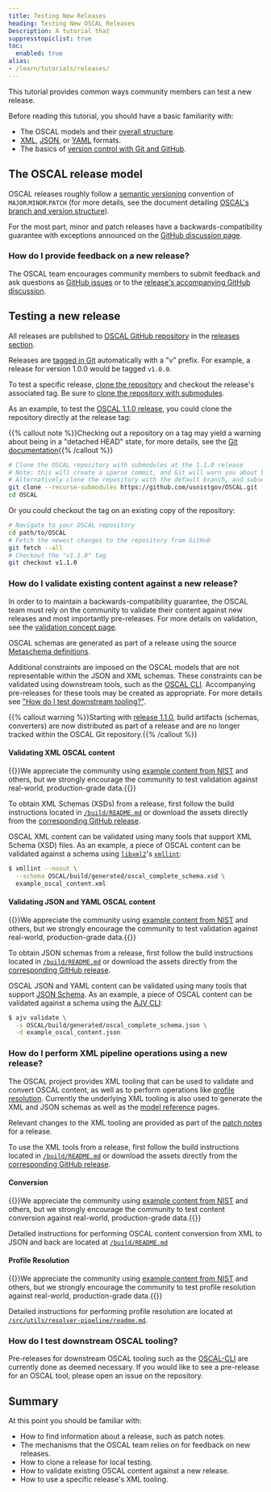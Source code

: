 ```yaml
---
title: Testing New Releases
heading: Testing New OSCAL Releases
Description: A tutorial that 
suppresstopiclist: true
toc:
  enabled: true
alias:
- /learn/tutorials/releases/
---
```


This tutorial provides common ways community members can test a new release.

Before reading this tutorial, you should have a basic familiarity with:

- The OSCAL models and their [overall structure](/concepts/layer/overview/).
- [XML](https://www.w3.org/standards/xml/core), [JSON](https://www.json.org/), or [YAML](https://yaml.org/spec/) formats.
- The basics of [version control with Git and GitHub](https://docs.github.com/en/get-started/using-git/about-git).

## The OSCAL release model

OSCAL releases roughly follow a [semantic versioning](https://semver.org/) convention of `MAJOR`.`MINOR`.`PATCH` (for more details, see the document detailing [OSCAL's branch and version structure](https://github.com/usnistgov/OSCAL/blob/main/versioning-and-branching.md)).

For the most part, minor and patch releases have a backwards-compatibility guarantee with exceptions announced on the [GitHub discussion page](https://github.com/usnistgov/OSCAL/discussions).

### How do I provide feedback on a new release?

The OSCAL team encourages community members to submit feedback and ask questions as [GitHub issues](https://github.com/usnistgov/OSCAL/issues) or to the [release's accompanying GitHub discussion](https://github.com/usnistgov/OSCAL/discussions/categories/releases).

## Testing a new release

All releases are published to [OSCAL GitHub repository](https://github.com/usnistgov/OSCAL) in the [releases section](https://github.com/usnistgov/OSCAL/releases).

Releases are [tagged in Git](https://git-scm.com/book/en/v2/Git-Basics-Tagging) automatically with a "v" prefix.
For example, a release for version 1.0.0 would be tagged `v1.0.0`.

To test a specific release, [clone the repository](https://docs.github.com/en/repositories/creating-and-managing-repositories/cloning-a-repository) and checkout the release's associated tag.
Be sure to [clone the repository with submodules](https://git-scm.com/book/en/v2/Git-Tools-Submodules#_cloning_submodules).

As an example, to test the [OSCAL 1.1.0 release](https://github.com/usnistgov/OSCAL/releases/tag/v1.1.0), you could clone the repository directly at the release tag:

{{% callout note %}}Checking out a repository on a tag may yield a warning about being in a "detached HEAD" state, for more details, see the [Git documentation](https://git-scm.com/docs/git-checkout#_detached_head){{% /callout %}}

```sh
# Clone the OSCAL repository with submodules at the 1.1.0 release
# Note: this will create a sparse commit, and Git will warn you about being in a "detached head" state.
# Alternatively clone the repository with the default branch, and subsequently checkout a branch with the `release-` prefix or tag accordingly.
git clone --recurse-submodules https://github.com/usnistgov/OSCAL.git --branch v1.1.0
cd OSCAL
```

Or you could checkout the tag on an existing copy of the repository:

```sh
# Navigate to your OSCAL repository
cd path/to/OSCAL
# Fetch the newest changes to the repository from GitHub
git fetch --all
# Checkout the "v1.1.0" tag
git checkout v1.1.0
```

### How do I validate existing content against a new release?

In order to to maintain a backwards-compatibility guarantee, the OSCAL team must rely on the community to validate their content against new releases and most importantly pre-releases.
For more details on validation, see the [validation concept page](/concepts/validation/).

OSCAL schemas are generated as part of a release using the source [Metaschema definitions](/concepts/layer/overview/#modeling-approach).

Additional constraints are imposed on the OSCAL models that are not representable within the JSON and XML schemas.
These constraints can be validated using downstream tools, such as the [OSCAL CLI](/tools/#nists-oscal-application-frameworks-tools-and-libraries).
Accompanying pre-releases for these tools may be created as appropriate.
For more details see ["How do I test downstream tooling?"](#how-do-i-test-downstream-oscal-tooling).

{{% callout warning %}}Starting with [release 1.1.0](https://github.com/usnistgov/OSCAL/releases/tag/v1.1.0), build artifacts (schemas, converters) are now distributed as part of a release and are no longer tracked within the OSCAL Git repository.{{% /callout %}}

#### Validating XML OSCAL content

{{<callout>}}We appreciate the community using [example content from NIST](https://github.com/usnistgov/oscal-content/blob/main/examples/) and others, but we strongly encourage the community to test validation against real-world, production-grade data.{{</callout>}}

To obtain XML Schemas (XSDs) from a release, first follow the build instructions located in [`/build/README.md`](https://github.com/usnistgov/OSCAL/tree/main/build) or download the assets directly from the [corresponding GitHub release](https://github.com/usnistgov/OSCAL/releases).

OSCAL XML content can be validated using many tools that support XML Schema (XSD) files.
As an example, a piece of OSCAL content can be validated against a schema using [`libxml2`](https://gitlab.gnome.org/GNOME/libxml2)'s [`xmllint`](https://gnome.pages.gitlab.gnome.org/libxml2/xmllint.html):

```sh
$ xmllint --noout \
  --schema OSCAL/build/generated/oscal_complete_schema.xsd \
  example_oscal_content.xml
```

#### Validating JSON and YAML OSCAL content

{{<callout>}}We appreciate the community using [example content from NIST](https://github.com/usnistgov/oscal-content/blob/main/examples/) and others, but we strongly encourage the community to test validation against real-world, production-grade data.{{</callout>}}

To obtain JSON schemas from a release, first follow the build instructions located in [`/build/README.md`](https://github.com/usnistgov/OSCAL/tree/main/build) or download the assets directly from the [corresponding GitHub release](https://github.com/usnistgov/OSCAL/releases).

OSCAL JSON and YAML content can be validated using many tools that support [JSON Schema](http://json-schema.org/implementations.html).
As an example, a piece of OSCAL content can be validated against a schema using the [AJV CLI](https://github.com/ajv-validator/ajv-cli):

```sh
$ ajv validate \
  -s OSCAL/build/generated/oscal_complete_schema.json \
  -d example_oscal_content.json
```

### How do I perform XML pipeline operations using a new release?

The OSCAL project provides XML tooling that can be used to validate and convert OSCAL content, as well as to perform operations like [profile resolution](/concepts/processing/profile-resolution/).
Currently the underlying XML tooling is also used to generate the XML and JSON schemas as well as the [model reference](https://pages.nist.gov/OSCAL-Reference/models/latest/) pages.

Relevant changes to the XML tooling are provided as part of the [patch notes](https://github.com/usnistgov/OSCAL/releases/) for a release.

To use the XML tools from a release, first follow the build instructions located in [`/build/README.md`](https://github.com/usnistgov/OSCAL/tree/main/build) or download the assets directly from the [corresponding GitHub release](https://github.com/usnistgov/OSCAL/releases).

#### Conversion

{{<callout>}}We appreciate the community using [example content from NIST](https://github.com/usnistgov/oscal-content/blob/main/examples/) and others, but we strongly encourage the community to test content conversion against real-world, production-grade data.{{</callout>}}

Detailed instructions for performing OSCAL content conversion from XML to JSON and back are located at [`/build/README.md`](https://github.com/usnistgov/OSCAL/blob/main/build/README.md)

#### Profile Resolution

{{<callout>}}We appreciate the community using [example content from NIST](https://github.com/usnistgov/oscal-content/blob/main/examples/) and others, but we strongly encourage the community to test profile resolution against real-world, production-grade data.{{</callout>}}

Detailed instructions for performing profile resolution are located at [`/src/utils/resolver-pipeline/readme.md`](https://github.com/usnistgov/OSCAL/tree/main/src/utils/resolver-pipeline).

### How do I test downstream OSCAL tooling?

Pre-releases for downstream OSCAL tooling such as the [OSCAL-CLI](https://github.com/usnistgov/oscal-cli) are currently done as deemed necessary.
If you would like to see a pre-release for an OSCAL tool, please open an issue on the repository.

## Summary

At this point you should be familiar with:

- How to find information about a release, such as patch notes.
- The mechanisms that the OSCAL team relies on for feedback on new releases.
- How to clone a release for local testing.
- How to validate existing OSCAL content against a new release.
- How to use a specific release's XML tooling.
